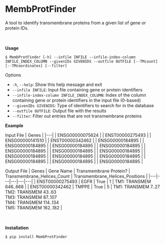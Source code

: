 # MembProtFinder
A tool to identify transmembrane proteins from a given list of gene or protein IDs.

<br></br>
**Usage**

``$ MembProtFinder [-h] --infile INFILE --infile-index-column INFILE_INDEX_COLUMN --givenIDs GIVENIDS --outfile OUTFILE [--TMcount] [--TMcoordinates] [--filter]``

 Options
- `-h`, `--help`: Show this help message and exit
- `--infile INFILE`: Input file containing gene or protein identifiers
- `--infile-index-column INFILE_INDEX_COLUMN`: Index of the column containing gene or protein identifiers in the input file (0-based)
- `--givenIDs GIVENIDS`: Type of identifiers to search for in the database
- `--outfile OUTFILE`: Output file with the results
- `--filter`: Filter out entries that are not transmembrane proteins

**Example**

Input File
| Genes | 
|---|
| ENSG00000075624 |
| ENST00000275493 |
| ENSG00000141510 |
| ENST00000342462 |
| ENSG00000184895 |
| ENSG00000184895 |
| ENSG00000184895 |
| ENSG00000184895 |
| ENSG00000184895 |
| ENSG00000184895 |
| ENSG00000184895 |
| ENSG00000184895 |
| ENSG00000184895 |
| ENSG00000184895 |
| ENSG00000184895 |
| ENSG00000184895 |
| ENSG00000184895 |

Output File
| Genes | Gene Name | Transmembrane Protein? | Transmembrane_Helices_Count | Transmembrane_Helices_Positions |
|---|---|---|---|---|
| ENST00000275493	| EGFR	| True	| 1	| TM1: TRANSMEM 646..668 |
| ENST00000342462	| TMPPE	| True	| 5	| TM1: TRANSMEM 7..27 <br> TM2: TRANSMEM 43..63 <br> TM3: TRANSMEM 87..107 <br> TM4: TRANSMEM 114..134 <br> TM5: TRANSMEM 162..182 |

<br></br>
**Installation**

``$ pip install MembProtFinder``


